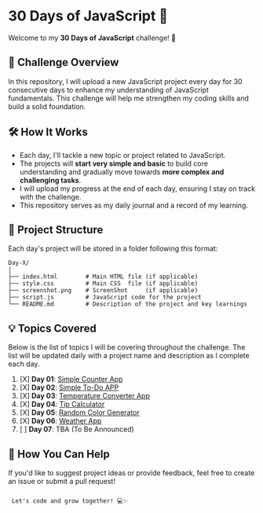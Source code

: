# 30 Days of JavaScript 🚀

Welcome to my **30 Days of JavaScript** challenge! 🎉

## 📅 Challenge Overview

In this repository, I will upload a new JavaScript project every day for 30 consecutive days to enhance my understanding of JavaScript fundamentals. This challenge will help me strengthen my coding skills and build a solid foundation.

## 🛠️ How It Works

- Each day, I'll tackle a new topic or project related to JavaScript.
- The projects will **start very simple and basic** to build core understanding and gradually move towards **more complex and challenging tasks**.
- I will upload my progress at the end of each day, ensuring I stay on track with the challenge.
- This repository serves as my daily journal and a record of my learning.


## 📁 Project Structure

Each day's project will be stored in a folder following this format:

```
Day-X/
│
├── index.html        # Main HTML file (if applicable)
├── style.css         # Main CSS  file (if applicable)
├── screenshot.png    # ScreenShot     (if applicable)
├── script.js         # JavaScript code for the project
└── README.md         # Description of the project and key learnings
```

## 💡 Topics Covered

Below is the list of topics I will be covering throughout the challenge. The list will be updated daily with a project name and description as I complete each day.

1. [X]  **Day 01**:  [Simple Counter App](https://github.com/VaibhavKatariya/30DaysOfJavaScript/tree/main/Day-1)
2. [X]  **Day 02**:  [Simple To-Do APP](https://github.com/VaibhavKatariya/30DaysOfJavaScript/tree/main/Day-2)
3. [X]  **Day 03**:  [Temperature Converter App](https://github.com/VaibhavKatariya/30DaysOfJavaScript/tree/main/Day-3)
4. [X]  **Day 04**:  [Tip Calculator](https://github.com/VaibhavKatariya/30DaysOfJavaScript/tree/main/Day-4)
5. [X]  **Day 05**:  [Random Color Generator](https://github.com/VaibhavKatariya/30DaysOfJavaScript/tree/main/Day-5)
6. [X]  **Day 06**:  [Weather App](https://github.com/VaibhavKatariya/30DaysOfJavaScript/tree/main/Day-6)
7. [ ]  **Day 07**: TBA (To Be Announced)

## 🤝 How You Can Help

If you'd like to suggest project ideas or provide feedback, feel free to create an issue or submit a pull request!

### 

```
 Let's code and grow together! 💻✨ 
```

